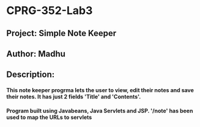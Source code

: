 # CPRG-352-Lab3
## Project: Simple Note Keeper
## Author: Madhu
## Description: 
#### This note keeper progrma lets the user to view, edit their notes and save their notes. It has just 2 fields 'Title' and 'Contents'. 
#### Program built using Javabeans, Java Servlets and JSP.  '/note' has been used to map the URLs to servlets
 
 
